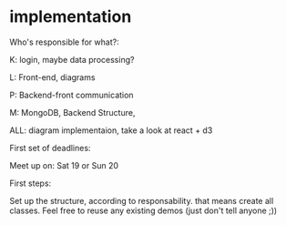 # implementation

Who's responsible for what?:

K: login, maybe data processing?

L: Front-end, diagrams

P: Backend-front communication

M: MongoDB, Backend Structure,

ALL: diagram implementaion, take a look at react + d3

First set of deadlines:

Meet up on: Sat 19 or Sun 20


First steps:

Set up the structure, according to responsability. that means create all classes.  Feel free to reuse any existing demos (just don't tell anyone ;))
